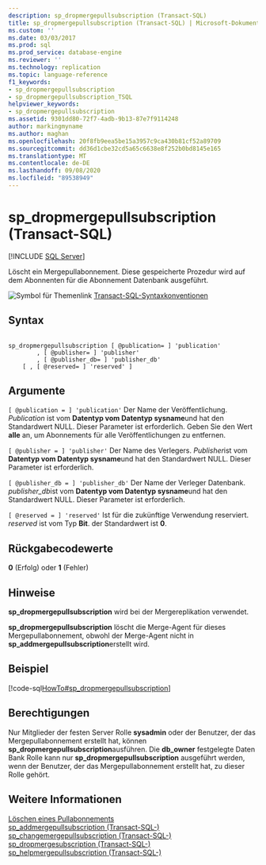 ```yaml
---
description: sp_dropmergepullsubscription (Transact-SQL)
title: sp_dropmergepullsubscription (Transact-SQL) | Microsoft-Dokumentation
ms.custom: ''
ms.date: 03/03/2017
ms.prod: sql
ms.prod_service: database-engine
ms.reviewer: ''
ms.technology: replication
ms.topic: language-reference
f1_keywords:
- sp_dropmergepullsubscription
- sp_dropmergepullsubscription_TSQL
helpviewer_keywords:
- sp_dropmergepullsubscription
ms.assetid: 9301dd80-72f7-4adb-9b13-87e7f9114248
author: markingmyname
ms.author: maghan
ms.openlocfilehash: 20f8fb9eea5be15a3957c9ca430b81cf52a89709
ms.sourcegitcommit: dd36d1cbe32cd5a65c6638e8f252b0bd8145e165
ms.translationtype: MT
ms.contentlocale: de-DE
ms.lasthandoff: 09/08/2020
ms.locfileid: "89538949"
---
```

# <a name="sp_dropmergepullsubscription-transact-sql"></a>sp_dropmergepullsubscription (Transact-SQL)
[!INCLUDE [SQL Server](../../includes/applies-to-version/sqlserver.md)]

  Löscht ein Mergepullabonnement. Diese gespeicherte Prozedur wird auf dem Abonnenten für die Abonnement Datenbank ausgeführt.  
  
 ![Symbol für Themenlink](../../database-engine/configure-windows/media/topic-link.gif "Symbol für Themenlink") [Transact-SQL-Syntaxkonventionen](../../t-sql/language-elements/transact-sql-syntax-conventions-transact-sql.md)  
  
## <a name="syntax"></a>Syntax  
  
```  
  
sp_dropmergepullsubscription [ @publication= ] 'publication'   
        , [ @publisher= ] 'publisher'   
        , [ @publisher_db= ] 'publisher_db'   
    [ , [ @reserved= ] 'reserved' ]  
```  
  
## <a name="arguments"></a>Argumente  
`[ @publication = ] 'publication'` Der Name der Veröffentlichung. *Publication* ist vom **Datentyp vom Datentyp sysname**und hat den Standardwert NULL. Dieser Parameter ist erforderlich. Geben Sie den Wert **alle** an, um Abonnements für alle Veröffentlichungen zu entfernen.  
  
`[ @publisher = ] 'publisher'` Der Name des Verlegers. *Publisher*ist vom **Datentyp vom Datentyp sysname**und hat den Standardwert NULL. Dieser Parameter ist erforderlich.  
  
`[ @publisher_db = ] 'publisher_db'` Der Name der Verleger Datenbank. *publisher_db*ist vom **Datentyp vom Datentyp sysname**und hat den Standardwert NULL. Dieser Parameter ist erforderlich.  
  
`[ @reserved = ] 'reserved'` Ist für die zukünftige Verwendung reserviert. *reserved* ist vom Typ **Bit**. der Standardwert ist **0**.  
  
## <a name="return-code-values"></a>Rückgabecodewerte  
 **0** (Erfolg) oder **1** (Fehler)  
  
## <a name="remarks"></a>Hinweise  
 **sp_dropmergepullsubscription** wird bei der Mergereplikation verwendet.  
  
 **sp_dropmergepullsubscription** löscht die Merge-Agent für dieses Mergepullabonnement, obwohl der Merge-Agent nicht in **sp_addmergepullsubscription**erstellt wird.  
  
## <a name="example"></a>Beispiel  
 [!code-sql[HowTo#sp_dropmergepullsubscription](../../relational-databases/replication/codesnippet/tsql/sp-dropmergepullsubscrip_1.sql)]  
  
## <a name="permissions"></a>Berechtigungen  
 Nur Mitglieder der festen Server Rolle **sysadmin** oder der Benutzer, der das Mergepullabonnement erstellt hat, können **sp_dropmergepullsubscription**ausführen. Die **db_owner** festgelegte Daten Bank Rolle kann nur **sp_dropmergepullsubscription** ausgeführt werden, wenn der Benutzer, der das Mergepullabonnement erstellt hat, zu dieser Rolle gehört.  
  
## <a name="see-also"></a>Weitere Informationen  
 [Löschen eines Pullabonnements](../../relational-databases/replication/delete-a-pull-subscription.md)   
 [sp_addmergepullsubscription &#40;Transact-SQL-&#41;](../../relational-databases/system-stored-procedures/sp-addmergepullsubscription-transact-sql.md)   
 [sp_changemergepullsubscription &#40;Transact-SQL-&#41;](../../relational-databases/system-stored-procedures/sp-changemergepullsubscription-transact-sql.md)   
 [sp_dropmergesubscription &#40;Transact-SQL-&#41;](../../relational-databases/system-stored-procedures/sp-dropmergesubscription-transact-sql.md)   
 [sp_helpmergepullsubscription &#40;Transact-SQL-&#41;](../../relational-databases/system-stored-procedures/sp-helpmergepullsubscription-transact-sql.md)  
  
  
